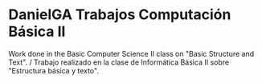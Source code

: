 # DanielGA Trabajos Computación Básica II 
Work done in the Basic Computer Science II class on "Basic Structure and Text". / Trabajo realizado en la clase de Informática Básica II sobre "Estructura básica y texto".
